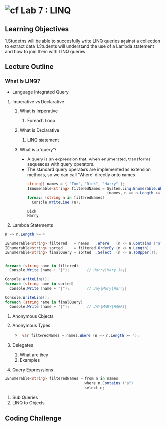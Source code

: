 ![cf](http://i.imgur.com/7v5ASc8.png) Lab 7 : LINQ
=====================================

## Learning Objectives

1.Studetns will be able to succesfully write LINQ queries against a collection to extract data
1.Students will understand the use of a Lambda statement and how to join them with LINQ queries
 
## Lecture Outline

### What Is LINQ?

- Language Integrated Query

1. Imperative vs Declarative
   1. What is Imperative
      1. Foreach Loop
   1. What is Declarative
      1. LINQ statement

   1. What is a 'query'?
      - A query is an expression that, when enumerated, transforms sequences with query operators. 
      - The standard query operators are implemented as extension methods, so we can call 'Where' directly onto names
        ```csharp
        string[] names = { "Tom", "Dick", "Harry" };
        IEnumerable<string> filteredNames = System.Linq.Enumerable.Where
                                            (names, n => n.Length >= 4);
        foreach (string n in filteredNames)
          Console.WriteLine (n);

        Dick
        Harry
        ```


1. Lambda Statements

```csharp
n => n.Length >= 4
```


```csharp
IEnumerable<string> filtered   = names   .Where   (n => n.Contains ("a"));
IEnumerable<string> sorted     = filtered.OrderBy (n => n.Length);
IEnumerable<string> finalQuery = sorted  .Select  (n => n.ToUpper());


foreach (string name in filtered)
  Console.Write (name + "|");        // Harry|Mary|Jay|

Console.WriteLine();
foreach (string name in sorted)
  Console.Write (name + "|");        // Jay|Mary|Harry|

Console.WriteLine();
foreach (string name in finalQuery)
  Console.Write (name + "|");        // JAY|MARY|HARRY|

```


   1. Anonymous Objects 
   1. Anonymous Types
      - ```csharp 
         var filteredNames = names.Where (n => n.Length >= 4); 
        ```

1. Delegates
   1. What are they
   1. Examples

1. Query Expresssions 
```csharp
IEnumerable<string> filteredNames = from n in names
                                    where n.Contains ("a")
                                    select n;
```

1. Sub Queries
1. LINQ to Objects


## Coding Challenge
